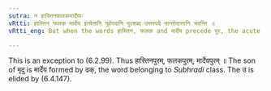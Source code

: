 ```yaml
---
sutra: न हास्तिनफलकमार्देयाः
vRtti: हास्तिन फलक मार्देय इत्येतानि पूर्वपदानि पुरशब्द उत्तरपदे नान्तोदात्तानि भवन्ति ॥
vRtti_eng: But when the words हास्तिन, फलक and मार्देय precede पुर, the acute does not fall on their final.

---
```

This is an exception to (6.2.99). Thus हास्तिनपुरम्, फलकपुरम्, मार्देयपुरम् ॥ The son of मृदु is मार्देय formed by ढक्, the word belonging to _Subhradi_ class. The उ is elided by (6.4.147).